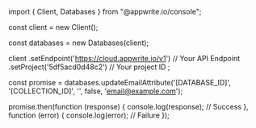 import { Client,  Databases } from "@appwrite.io/console";

const client = new Client();

const databases = new Databases(client);

client
    .setEndpoint('https://cloud.appwrite.io/v1') // Your API Endpoint
    .setProject('5df5acd0d48c2') // Your project ID
;

const promise = databases.updateEmailAttribute('[DATABASE_ID]', '[COLLECTION_ID]', '', false, 'email@example.com');

promise.then(function (response) {
    console.log(response); // Success
}, function (error) {
    console.log(error); // Failure
});